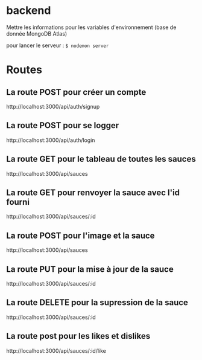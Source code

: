 # backend 
Mettre les informations pour les variables d'environnement (base de donnée MongoDB Atlas)

pour lancer le serveur : `$ nodemon server`

# Routes
## La route POST pour créer un compte 
http://localhost:3000/api/auth/signup

## La route POST pour se logger 
http://localhost:3000/api/auth/login

## La route GET pour le tableau de toutes les sauces
http://localhost:3000/api/sauces

## La route GET pour renvoyer la sauce avec l'id fourni 
http://localhost:3000/api/sauces/:id

## La route POST pour l'image et la sauce
http://localhost:3000/api/sauces

## La route PUT pour la mise à jour de la sauce 
http://localhost:3000/api/sauces/:id

## La route DELETE pour la supression de la sauce 
http://localhost:3000/api/sauces/:id

## La route post pour les likes et dislikes
http://localhost:3000/api/sauces/:id/like



